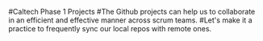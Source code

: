 #Caltech Phase 1 Projects
#The Github projects can help us to collaborate in an efficient and effective manner across scrum teams.
#Let's make it a practice to frequently sync our local repos with remote ones.


